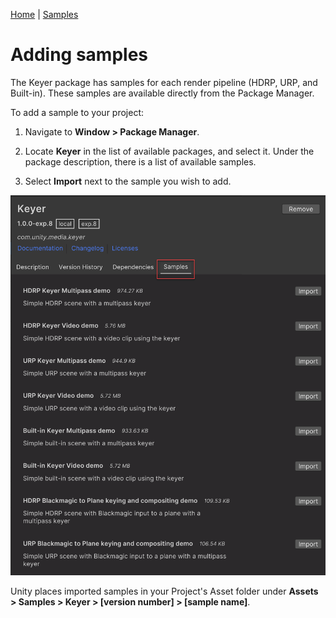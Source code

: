 [Home](index.md) | [Samples](samples.md)

# Adding samples

The Keyer package has samples for each render pipeline (HDRP, URP, and Built-in). These samples are available directly from the Package Manager.

To add a sample to your project:

1. Navigate to **Window > Package Manager**.

2. Locate **Keyer** in the list of available packages, and select it. Under the package description, there is a list of available samples.

3. Select **Import** next to the sample you wish to add.

![keyer-samples](images/keyer-samples.png)

Unity places imported samples in your Project's Asset folder under **Assets > Samples > Keyer > [version number] > [sample name]**.
